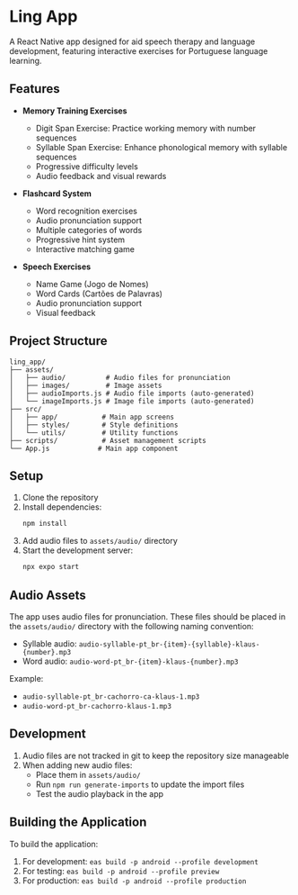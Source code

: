 # Ling App

A React Native app designed for aid speech therapy and language development, featuring interactive exercises for Portuguese language learning.

## Features

- **Memory Training Exercises**
  - Digit Span Exercise: Practice working memory with number sequences
  - Syllable Span Exercise: Enhance phonological memory with syllable sequences
  - Progressive difficulty levels
  - Audio feedback and visual rewards

- **Flashcard System**
  - Word recognition exercises
  - Audio pronunciation support
  - Multiple categories of words
  - Progressive hint system
  - Interactive matching game

- **Speech Exercises**
  - Name Game (Jogo de Nomes)
  - Word Cards (Cartões de Palavras)
  - Audio pronunciation support
  - Visual feedback

## Project Structure

```
ling_app/
├── assets/
│   ├── audio/          # Audio files for pronunciation
│   ├── images/         # Image assets
│   ├── audioImports.js # Audio file imports (auto-generated)
│   └── imageImports.js # Image file imports (auto-generated)
├── src/
│   ├── app/           # Main app screens
│   ├── styles/        # Style definitions
│   └── utils/         # Utility functions
├── scripts/           # Asset management scripts
└── App.js            # Main app component
```

## Setup

1. Clone the repository
2. Install dependencies:
   ```bash
   npm install
   ```
3. Add audio files to `assets/audio/` directory
4. Start the development server:
   ```bash
   npx expo start
   ```

## Audio Assets

The app uses audio files for pronunciation. These files should be placed in the `assets/audio/` directory with the following naming convention:

- Syllable audio: `audio-syllable-pt_br-{item}-{syllable}-klaus-{number}.mp3`
- Word audio: `audio-word-pt_br-{item}-klaus-{number}.mp3`

Example:
- `audio-syllable-pt_br-cachorro-ca-klaus-1.mp3`
- `audio-word-pt_br-cachorro-klaus-1.mp3`

## Development

1. Audio files are not tracked in git to keep the repository size manageable
2. When adding new audio files:
   - Place them in `assets/audio/`
   - Run `npm run generate-imports` to update the import files
   - Test the audio playback in the app

## Building the Application

To build the application:

1. For development: `eas build -p android --profile development`
2. For testing: `eas build -p android --profile preview`
3. For production: `eas build -p android --profile production` 